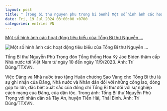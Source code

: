 ```yaml
---
layout: post
title: " [Tong bi thu nguyen phu trong bi benh] Một số hình ảnh các hoạt động tiêu biểu của Tổng Bí thư Nguyễn ..."
date: Fri, 19 Jul 2024 03:00:00 +0700
categories: entries VN
---
```

[Một số hình ảnh các hoạt động tiêu biểu của Tổng Bí thư Nguyễn ...](https://dangcongsan.vn/anh/mot-so-hinh-anh-cac-hoat-dong-tieu-bieu-cua-tong-bi-thu-nguyen-phu-trong-672843.html)

![Một số hình ảnh các hoạt động tiêu biểu của Tổng Bí thư Nguyễn ...](https://file1.dangcongsan.vn/data/0/images/2024/07/19/upload_2634/ttxvn-tong-bi-thu-nguyen-phu-trong-2-2-resize-3283-jpg.webp?w=400)

Tổng Bí thư Nguyễn Phú Trọng đón Tổng thống Hoa Kỳ Joe Biden thăm cấp Nhà nước tới Việt Nam từ ngày 10 đến ngày 11/9/2023. Ảnh: Trí Dũng/TTXVN.

Việc Đảng và Nhà nước trao tặng Huân chương Sao Vàng cho Tổng Bí thư là sự ghi nhận của Đảng, Nhà nước và Nhân dân đối với những công lao, đóng góp to lớn, đặc biệt xuất sắc của đồng chí Tổng Bí thư đối với sự nghiệp cách mạng của Đảng, của dân tộc. Trong ảnh: Tổng Bí thư Nguyễn Phú Trọng với nhân dân xã Tây An, huyện Tiền Hải, Thái Bình. Ảnh: Trí Dũng/TTXVN.

